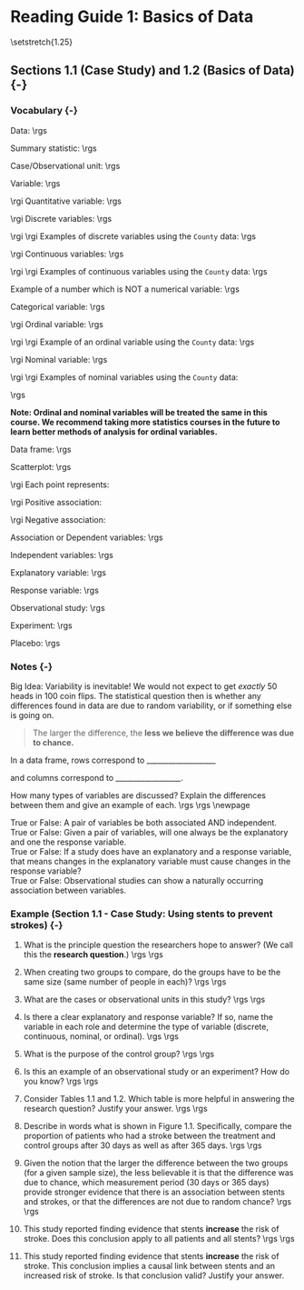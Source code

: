 # Reading Guide 1: Basics of Data

\setstretch{1.25}

## Sections 1.1 (Case Study) and 1.2 (Basics of Data) {-}

### Vocabulary {-}

Data:
\rgs

Summary statistic:
\rgs

Case/Observational unit:
\rgs

Variable:
\rgs

\rgi Quantitative variable:
\rgs

\rgi Discrete variables:
\rgs

\rgi \rgi Examples of discrete variables using the `County` data: 
\rgs

\rgi Continuous variables:
\rgs

\rgi \rgi Examples of continuous variables using the `County` data: 
\rgs

Example of a number which is NOT a numerical variable: 
\rgs

Categorical variable:
\rgs

\rgi Ordinal variable:
\rgs

\rgi \rgi Example of an ordinal variable using the `County` data:
\rgs

\rgi Nominal variable:
\rgs

\rgi \rgi Examples of nominal variables using the `County` data:

\rgs

**Note: Ordinal and nominal variables will be treated the same in this course.  We recommend taking more statistics courses in the future to learn better methods of analysis for ordinal variables.**

Data frame:
\rgs

Scatterplot:
\rgs
	
\rgi Each point represents:  

\rgi Positive association:  

\rgi Negative association:   

Association or Dependent variables:
\rgs

Independent variables:
\rgs

Explanatory variable:
\rgs

Response variable:
\rgs

Observational study:
\rgs

Experiment:
\rgs

Placebo:
\rgs

### Notes {-}

Big Idea: Variability is inevitable!  We would not expect to get _exactly_ 50 heads in 100 coin flips.  The statistical question then is whether any differences found in data are due to random variability, or if something else is going on.  

> The larger the difference, the **less we believe the difference was due to chance.**

In a data frame, rows correspond to ___________________ 

and columns correspond to __________________.

How many types of variables are discussed?  Explain the differences between them and give an example of each.
\rgs
\rgs
\newpage

True or False: A pair of variables be both associated AND independent.  
True or False: Given a pair of variables, will one always be the explanatory and one the response variable.  
True or False: If a study does have an explanatory and a response variable, that means changes in the explanatory variable must cause changes in the response variable?  
True or False: Observational studies can show a naturally occurring association between variables.  

### Example (Section 1.1 - Case Study: Using stents to prevent strokes) {-}

1)	What is the principle question the researchers hope to answer?  (We call this the **research question**.)
\rgs
\rgs


2)	When creating two groups to compare, do the groups have to be the same size (same number of people in each)?
\rgs
\rgs

3)	What are the cases or observational units in this study?
\rgs
\rgs


4)	Is there a clear explanatory and response variable?  If so, name the variable in each role and determine the type of variable (discrete, continuous, nominal, or ordinal).
\rgs
\rgs


5)	What is the purpose of the control group?
\rgs
\rgs


6)	Is this an example of an observational study or an experiment?  How do you know?
\rgs
\rgs



7)	Consider Tables 1.1 and 1.2.  Which table is more helpful in answering the research question?  Justify your answer.
\rgs
\rgs


8)	Describe in words what is shown in Figure 1.1.  Specifically, compare the proportion of patients who had a stroke between the treatment and control groups after 30 days as well as after 365 days.
\rgs
\rgs



9)	Given the notion that the larger the difference between the two groups (for a given sample size), the less believable it is that the difference was due to chance, which measurement period (30 days or 365 days) provide stronger evidence that there is an association between stents and strokes, or that the differences are not due to random chance?
\rgs
\rgs


10)	This study reported finding evidence that stents **increase** the risk of stroke.  Does this conclusion apply to all patients and all stents?
\rgs
\rgs

11)	This study reported finding evidence that stents **increase** the risk of stroke.  This conclusion implies a causal link between stents and an increased risk of stroke.  Is that conclusion valid?  Justify your answer.
